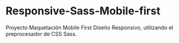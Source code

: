 # Responsive-Sass-Mobile-first
Proyecto  Maquetación Mobile First Diseño Responsivo, utilizando  el preprocesador de CSS Sass.
